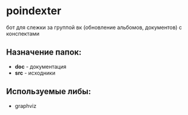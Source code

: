 # poindexter
бот для слежки за группой вк (обновление альбомов, документов) с конспектами

Назначениe папок:
---------------------------------
- **doc** - документация
- **src** - исходники

Используемые либы:
---------------------------------

- graphviz

